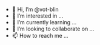 - 👋 Hi, I’m @vot-blin
- 👀 I’m interested in ...
- 🌱 I’m currently learning ...
- 💞️ I’m looking to collaborate on ...
- 📫 How to reach me ...

<!---
vot-blin/vot-blin is a ✨ special ✨ repository because its `README.md` (this file) appears on your GitHub profile.
You can click the Preview link to take a look at your changes.
--->
